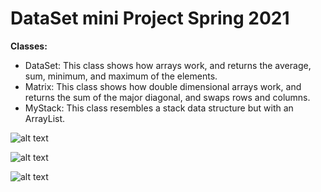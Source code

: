 # DataSet mini Project Spring 2021

**Classes:**

- DataSet: This class shows how arrays work, and returns the average, sum, minimum, and maximum of the elements.
- Matrix: This class shows how double dimensional arrays work, and returns the sum of the major diagonal, and swaps rows and columns.
- MyStack: This class resembles a stack data structure but with an ArrayList.

![alt text](https://github.com/sergiogutierrez2/Java-Homework5-CS151-Spring2021/blob/master/src/edu/sjsu/gutierrez/DataSet.png)

![alt text](https://github.com/sergiogutierrez2/Java-Homework5-CS151-Spring2021/blob/master/src/edu/sjsu/gutierrez/Matrix.png)

![alt text](https://github.com/sergiogutierrez2/Java-Homework5-CS151-Spring2021/blob/master/src/edu/sjsu/gutierrez/MyStack.png)
